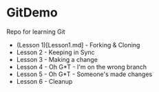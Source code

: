 # GitDemo
Repo for learning Git

- (Lesson 1)[Lesson1.md] - Forking & Cloning
- Lesson 2 - Keeping in Sync
- Lesson 3 - Making a change
- Lesson 4 - Oh G*T - I'm on the wrong branch
- Lesson 5 - Oh G*T - Someone's made changes
- Lesson 6 - Cleanup